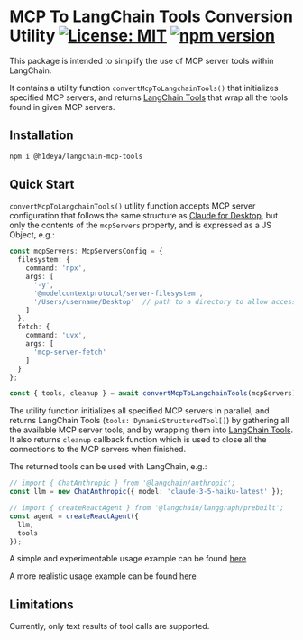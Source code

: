 # MCP To LangChain Tools Conversion Utility [![License: MIT](https://img.shields.io/badge/License-MIT-blue.svg)](https://github.com/hideya/langchain-mcp-tools-ts/blob/main/LICENSE) [![npm version](https://img.shields.io/npm/v/@h1deya/langchain-mcp-tools.svg)](https://www.npmjs.com/package/@h1deya/langchain-mcp-tools)

This package is intended to simplify the use of MCP server tools within LangChain.

It contains a utility function `convertMcpToLangchainTools()`
that initializes specified MCP servers,
and returns [LangChain Tools](https://js.langchain.com/docs/how_to/tool_calling/)
that wrap all the tools found in given MCP servers.

## Installation

```bash
npm i @h1deya/langchain-mcp-tools
```

## Quick Start

`convertMcpToLangchainTools()` utility function accepts MCP server configuration
that follows the same structure as
[Claude for Desktop](https://modelcontextprotocol.io/quickstart/user),
but only the contents of the `mcpServers` property,
and is expressed as a JS Object, e.g.:

```ts
const mcpServers: McpServersConfig = {
  filesystem: {
    command: 'npx',
    args: [
      '-y',
      '@modelcontextprotocol/server-filesystem',
      '/Users/username/Desktop'  // path to a directory to allow access to
    ]
  },
  fetch: {
    command: 'uvx',
    args: [
      'mcp-server-fetch'
    ]
  }
};

const { tools, cleanup } = await convertMcpToLangchainTools(mcpServers);
```

The utility function initializes all specified MCP servers in parallel,
and returns LangChain Tools (`tools: DynamicStructuredTool[]`)
by gathering all the available MCP server tools,
and by wrapping them into [LangChain Tools](https://js.langchain.com/docs/how_to/tool_calling/).
It also returns `cleanup` callback function
which is used to close all the connections to the MCP servers when finished.

The returned tools can be used with LangChain, e.g.:

```ts
// import { ChatAnthropic } from '@langchain/anthropic';
const llm = new ChatAnthropic({ model: 'claude-3-5-haiku-latest' });

// import { createReactAgent } from '@langchain/langgraph/prebuilt';
const agent = createReactAgent({
  llm,
  tools
});
```
A simple and experimentable usage example can be found
[here](https://github.com/hideya/langchain-mcp-tools-ts-usage/blob/main/src/index.ts)

A more realistic usage example can be found
[here](https://github.com/hideya/langchain-mcp-client-ts)

## Limitations

Currently, only text results of tool calls are supported.
